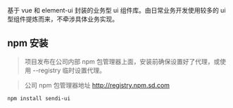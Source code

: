 基于 vue 和 element-ui 封装的业务型 ui 组件库。由日常业务开发使用较多的 ui 型组件提炼而来，不牵涉具体业务实现。

## npm 安装

> 项目发布在公司内部 npm 包管理器上面，安装前确保设置好了代理，或使用 --registry 临时设置代理。

> 公司 npm 包管理器地址 http://registry.npm.sd.com

```bash
npm install sendi-ui
```
